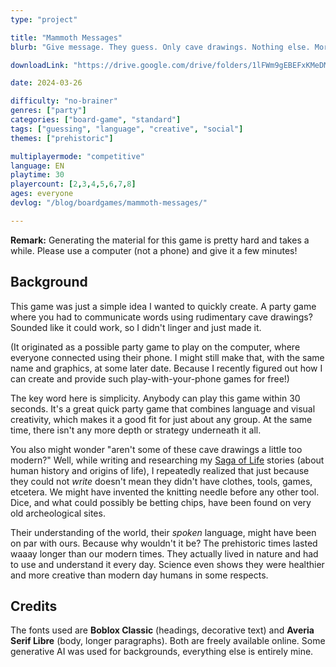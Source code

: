 ```yaml
---
type: "project"

title: "Mammoth Messages"
blurb: "Give message. They guess. Only cave drawings. Nothing else. More guess is more good. Party game. Hum."

downloadLink: "https://drive.google.com/drive/folders/1lFWm9gEBEFxKMeDMy_fucT5xcDac4KsC"

date: 2024-03-26

difficulty: "no-brainer"
genres: ["party"]
categories: ["board-game", "standard"]
tags: ["guessing", "language", "creative", "social"]
themes: ["prehistoric"]

multiplayermode: "competitive"
language: EN
playtime: 30
playercount: [2,3,4,5,6,7,8]
ages: everyone
devlog: "/blog/boardgames/mammoth-messages/"

---
```


**Remark:** Generating the material for this game is pretty hard and takes a while. Please use a computer (not a phone) and give it a few minutes!

## Background

This game was just a simple idea I wanted to quickly create. A party game where you had to communicate words using rudimentary cave drawings? Sounded like it could work, so I didn't linger and just made it. 

(It originated as a possible party game to play on the computer, where everyone connected using their phone. I might still make that, with the same name and graphics, at some later date. Because I recently figured out how I can create and provide such play-with-your-phone games for free!) 

The key word here is simplicity. Anybody can play this game within 30 seconds. It's a great quick party game that combines language and visual creativity, which makes it a good fit for just about any group. At the same time, there isn't any more depth or strategy underneath it all.

You also might wonder "aren't some of these cave drawings a little too modern?" Well, while writing and researching my [Saga of Life](https://thesagaoflife.com) stories (about human history and origins of life), I repeatedly realized that just because they could not _write_ doesn't mean they didn't have clothes, tools, games, etcetera. We might have invented the knitting needle before any other tool. Dice, and what could possibly be betting chips, have been found on very old archeological sites. 

Their understanding of the world, their _spoken_ language, might have been on par with ours. Because why wouldn't it be? The prehistoric times lasted waaay longer than our modern times. They actually lived in nature and had to use and understand it every day. Science even shows they were healthier and more creative than modern day humans in some respects.

## Credits

The fonts used are **Boblox Classic** (headings, decorative text) and **Averia Serif Libre** (body, longer paragraphs). Both are freely available online. Some generative AI was used for backgrounds, everything else is entirely mine.